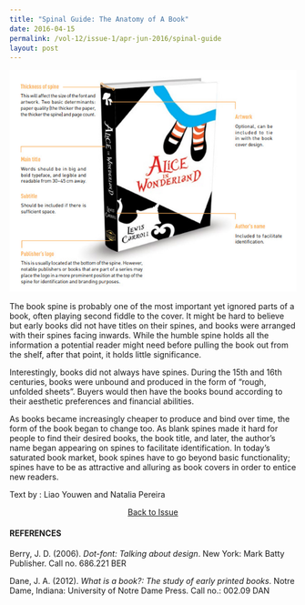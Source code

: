 ```yaml
---
title: "Spinal Guide: The Anatomy of A Book"
date: 2016-04-15
permalink: /vol-12/issue-1/apr-jun-2016/spinal-guide
layout: post
---
```

![Alt text for image on Isomer site](/images/Vol-12-issue-1/spinal_guide.jpg)

The book spine is probably one of the most important yet ignored parts of a book, often playing second fiddle to the cover. It might be hard to believe but early books did not have titles on their spines, and books were arranged with their spines facing inwards. While the humble spine holds all the information a potential reader might need before pulling the book out from the shelf, after that point, it holds little significance.

Interestingly, books did not always have spines. During the 15th and 16th centuries, books were unbound and produced in the form of “rough, unfolded sheets”. Buyers would then have the books bound according to their aesthetic preferences and financial abilities.

As books became increasingly cheaper to produce and bind over time, the form of the book began to change too. As blank spines made it hard for people to find their desired books, the book title, and later, the author’s name began appearing on spines to facilitate identification. In today’s saturated book market, book spines have to go beyond basic functionality; spines have to be as attractive and alluring as book covers in order to entice new readers.

Text by : Liao Youwen and Natalia Pereira

<a href="/vol-12/issue-1/apr-jun-2016/"><center>Back to Issue</center></a>


#### **REFERENCES**

Berry, J. D. (2006). *Dot-font: Talking about design*. New York: Mark Batty Publisher. Call no. 686.221 BER

Dane, J. A. (2012). *What is a book?: The study of early printed books*. Notre Dame, Indiana: University of Notre Dame Press. Call no.: 002.09 DAN